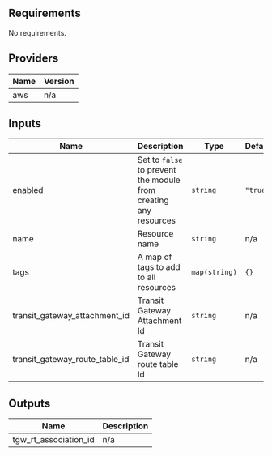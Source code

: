 ## Requirements

No requirements.

## Providers

| Name | Version |
|------|---------|
| aws | n/a |

## Inputs

| Name | Description | Type | Default | Required |
|------|-------------|------|---------|:--------:|
| enabled | Set to `false` to prevent the module from creating any resources | `string` | `"true"` | no |
| name | Resource name | `string` | n/a | yes |
| tags | A map of tags to add to all resources | `map(string)` | `{}` | no |
| transit\_gateway\_attachment\_id | Transit Gateway Attachment Id | `string` | n/a | yes |
| transit\_gateway\_route\_table\_id | Transit Gateway route table Id | `string` | n/a | yes |

## Outputs

| Name | Description |
|------|-------------|
| tgw\_rt\_association\_id | n/a |
